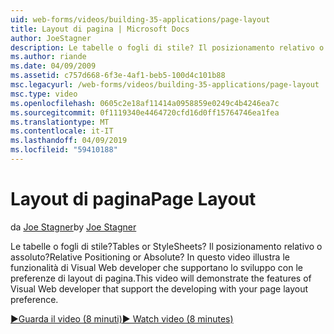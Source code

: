 ```yaml
---
uid: web-forms/videos/building-35-applications/page-layout
title: Layout di pagina | Microsoft Docs
author: JoeStagner
description: Le tabelle o fogli di stile? Il posizionamento relativo o assoluto? In questo video illustra le funzionalità di Visual Web developer che supportano lo sviluppo con yo...
ms.author: riande
ms.date: 04/09/2009
ms.assetid: c757d668-6f3e-4af1-beb5-100d4c101b88
msc.legacyurl: /web-forms/videos/building-35-applications/page-layout
msc.type: video
ms.openlocfilehash: 0605c2e18af11414a0958859e0249c4b4246ea7c
ms.sourcegitcommit: 0f1119340e4464720cfd16d0ff15764746ea1fea
ms.translationtype: MT
ms.contentlocale: it-IT
ms.lasthandoff: 04/09/2019
ms.locfileid: "59410188"
---
```

# <a name="page-layout"></a><span data-ttu-id="372e7-105">Layout di pagina</span><span class="sxs-lookup"><span data-stu-id="372e7-105">Page Layout</span></span>

<span data-ttu-id="372e7-106">da [Joe Stagner](https://github.com/JoeStagner)</span><span class="sxs-lookup"><span data-stu-id="372e7-106">by [Joe Stagner](https://github.com/JoeStagner)</span></span>

<span data-ttu-id="372e7-107">Le tabelle o fogli di stile?</span><span class="sxs-lookup"><span data-stu-id="372e7-107">Tables or StyleSheets?</span></span> <span data-ttu-id="372e7-108">Il posizionamento relativo o assoluto?</span><span class="sxs-lookup"><span data-stu-id="372e7-108">Relative Positioning or Absolute?</span></span> <span data-ttu-id="372e7-109">In questo video illustra le funzionalità di Visual Web developer che supportano lo sviluppo con le preferenze di layout di pagina.</span><span class="sxs-lookup"><span data-stu-id="372e7-109">This video will demonstrate the features of Visual Web developer that support the developing with your page layout preference.</span></span>

[<span data-ttu-id="372e7-110">&#9654;Guarda il video (8 minuti)</span><span class="sxs-lookup"><span data-stu-id="372e7-110">&#9654; Watch video (8 minutes)</span></span>](https://channel9.msdn.com/Blogs/ASP-NET-Site-Videos/page-layout)
